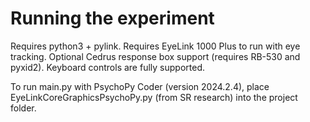 # Running the experiment

Requires python3 + pylink. 
Requires EyeLink 1000 Plus to run with eye tracking. 
Optional Cedrus response box support (requires RB-530 and pyxid2). Keyboard controls are fully supported.

To run main.py with PsychoPy Coder (version 2024.2.4), place EyeLinkCoreGraphicsPsychoPy.py (from SR research) into the project folder. 




